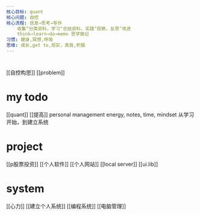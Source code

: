 ```yaml
---
核心目标: quant 
核心问题: 自控
核心流程: 信息→思考→写作
	收集^分类资料，学习^总结资料，实践^观察，反思^改进
	think→learn→do→memo 思学做记
习惯: 健身,冥想,呼吸
思维: 成长,get to,现实，真我,积极
---
```

# 
[[自控构思]]
[[problem]]
# my todo
[[quant]]
[[提高]]
personal management
energy, notes, time, mindset
从学习开始，到建立系统
# project
[[p股票投资]]
[[个人软件]] [[个人网站]] [[local server]] [[ui.lib]]
# system
[[心力]]
[[建立个人系统]]
[[编程系统]]
[[电脑管理]]